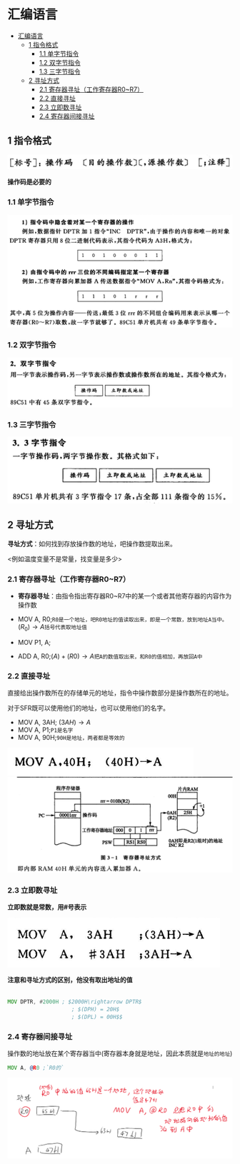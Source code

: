 # 汇编语言

- [汇编语言](#汇编语言)
  - [1 指令格式](#1-指令格式)
    - [1.1 单字节指令](#11-单字节指令)
    - [1.2 双字节指令](#12-双字节指令)
    - [1.3 三字节指令](#13-三字节指令)
  - [2 寻址方式](#2-寻址方式)
    - [2.1 寄存器寻址（工作寄存器R0~R7）](#21-寄存器寻址工作寄存器r0r7)
    - [2.2 直接寻址](#22-直接寻址)
    - [2.3 立即数寻址](#23-立即数寻址)
    - [2.4 寄存器间接寻址](#24-寄存器间接寻址)

## 1 指令格式

![alt text](image.png)

**操作码是必要的**

### 1.1 单字节指令

![alt text](image-1.png)

### 1.2 双字节指令

![alt text](image-2.png)

### 1.3 三字节指令

![alt text](image-3.png)


## 2 寻址方式

**寻址方式**：如何找到存放操作数的地址，吧操作数提取出来。

<例如温度变量不是常量，找变量是多少>

### 2.1 寄存器寻址（工作寄存器R0~R7）

- **寄存器寻址**：由指令指出寄存器R0~R7中的某一个或者其他寄存器的内容作为操作数

- MOV A, R0;`R0是一个地址，吧R0地址的值读取出来，即是一个常数，放到地址A当中。` $(R_0)\rightarrow A$`括号代表取地址值`

- MOV P1, A;
- ADD A, R0;$(A)+(R0)\rightarrow A$`把A的数值取出来，和R0的值相加，再放回A中`


### 2.2 直接寻址

直接给出操作数所在的存储单元的地址，指令中操作数部分是操作数所在的地址。

对于SFR既可以使用他们的地址，也可以使用他们的名字。

- MOV A, 3AH; $(3AH)\rightarrow A$
- MOV A, P1;`P1是名字`
- MOV A, 90H;`90H是地址，两者都是等效的`


![alt text](image-5.png)
![alt text](image-4.png)

### 2.3 立即数寻址

**立即数就是常数，用#号表示**

![alt text](image-6.png)

**注意和寻址方式的区别，他没有取出地址的值**

```asm

MOV DPTR, #2000H ; $2000H\rightarrow DPTR$
                    ; $(DPH) = 20H$
                    ; $(DPL) = 00H$$

```

### 2.4 寄存器间接寻址

操作数的地址放在某个寄存器当中(寄存器本身就是地址，因此本质就是`地址的地址`)

```asm
MOV A, @R0 ;`R0的`

```

![alt text](image-7.png)

